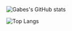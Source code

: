 
![Gabes's GitHub stats](https://github-readme-stats.vercel.app/api?username=zidious&show_icons=true&theme=dark&count_private=true)

![Top Langs](https://github-readme-stats.vercel.app/api/top-langs/?username=zidious&theme=dark&count_private=tru)

